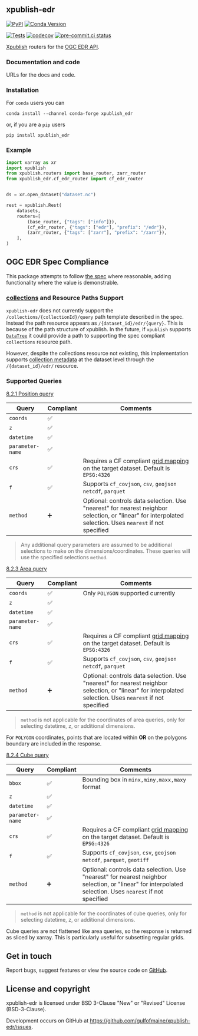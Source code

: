 ## xpublish-edr

[![PyPI](https://img.shields.io/pypi/v/xpublish-edr)](https://pypi.org/project/xpublish-edr/)
[![Conda Version](https://img.shields.io/conda/vn/conda-forge/xpublish-edr.svg)](https://anaconda.org/conda-forge/xpublish-edr)

[![Tests](https://github.com/gulfofmaine/xpublish-edr/actions/workflows/tests.yml/badge.svg)](https://github.com/gulfofmaine/xpublish-edr/actions/workflows/tests.yml)
[![codecov](https://codecov.io/gh/xpublish-community/xpublish-edr/branch/main/graph/badge.svg?token=19AE9JWWWD)](https://codecov.io/gh/xpublish-community/xpublish-edr)
[![pre-commit.ci status](https://results.pre-commit.ci/badge/github/xpublish-community/xpublish-edr/main.svg)](https://results.pre-commit.ci/latest/github/xpublish-community/xpublish-edr/main)

[Xpublish](https://xpublish.readthedocs.io/en/latest/) routers for the [OGC EDR API](https://ogcapi.ogc.org/edr/).

### Documentation and code

URLs for the docs and code.

### Installation

For `conda` users you can

```shell
conda install --channel conda-forge xpublish_edr
```

or, if you are a `pip` users

```shell
pip install xpublish_edr
```

### Example

```python
import xarray as xr
import xpublish
from xpublish.routers import base_router, zarr_router
from xpublish_edr.cf_edr_router import cf_edr_router


ds = xr.open_dataset("dataset.nc")

rest = xpublish.Rest(
    datasets,
    routers=[
        (base_router, {"tags": ["info"]}),
        (cf_edr_router, {"tags": ["edr"], "prefix": "/edr"}),
        (zarr_router, {"tags": ["zarr"], "prefix": "/zarr"}),
    ],
)
```


## OGC EDR Spec Compliance

This package attempts to follow [the spec](https://docs.ogc.org/is/19-086r6/19-086r6.html) where reasonable, adding functionality where the value is demonstrable.

### [collections](https://docs.ogc.org/is/19-086r6/19-086r6.html#_e55ba0f5-8f24-4f1b-a7e3-45775e39ef2e) and Resource Paths Support

`xpublish-edr` does not currently support the `/collections/{collectionId}/query` path template described in the spec. Instead the path resource appears as `/{dataset_id}/edr/{query}`. This is because of the path structure of xpublish. In the future, if `xpublish` supports [`DataTree`](https://docs.xarray.dev/en/stable/generated/xarray.DataTree.html) it could provide a path to supporting the spec compliant `collections` resource path.

 However, despite the collections resource not existing, this implementation supports [collection metadata](https://docs.ogc.org/is/19-086r6/19-086r6.html#_5d07dde9-231a-4652-a1f3-dd036c337bdc) at the dataset level through the `/{dataset_id}/edr/` resource.

### Supported Queries

[8.2.1 Position query](https://docs.ogc.org/is/19-086r6/19-086r6.html#_bbda46d4-04c5-426b-bea3-230d592fe1c2)

| Query  | Compliant | Comments
| ------------- | ------------- | ------------- |
| `coords`  | ✅ | |
| `z`  | ✅ | |
| `datetime`  | ✅ | |
| `parameter-name`  | ✅   | |
| `crs`  | ✅  | Requires a CF compliant [grid mapping](https://cf-xarray.readthedocs.io/en/latest/grid_mappings.html) on the target dataset. Default is `EPSG:4326` |
| `f`  | ✅ | Supports `cf_covjson`, `csv`, `geojson` `netcdf`, `parquet` |
| `method`  | ➕ | Optional: controls data selection. Use "nearest" for nearest neighbor selection, or "linear" for interpolated selection. Uses `nearest` if not specified |

> Any additional query parameters are assumed to be additional selections to make on the dimensions/coordinates. These queries will use the specified selections `method`.

[8.2.3 Area query](https://docs.ogc.org/is/19-086r6/19-086r6.html#_c92d1888-dc80-454f-8452-e2f070b90dcd)

| Query  | Compliant | Comments
| ------------- | ------------- | ------------- |
| `coords`  | ✅ | Only `POLYGON` supported currently |
| `z`  | ✅   | |
| `datetime`  | ✅ | |
| `parameter-name`  | ✅   | |
| `crs`  | ✅  | Requires a CF compliant [grid mapping](https://cf-xarray.readthedocs.io/en/latest/grid_mappings.html) on the target dataset. Default is `EPSG:4326` |
| `f`  | ✅   | Supports `cf_covjson`, `csv`, `geojson` `netcdf`, `parquet` |
| `method`  | ➕ | Optional: controls data selection. Use "nearest" for nearest neighbor selection, or "linear" for interpolated selection. Uses `nearest` if not specified |

> `method` is not applicable for the coordinates of area queries, only for selecting datetime, z, or additional dimensions.

For `POLYGON` coordinates, points that are located within **OR** on the polygons boundary are included in the response.

[8.2.4 Cube query](https://docs.ogc.org/is/19-086r6/19-086r6.html#_c92d1888-dc80-454f-8452-e2f070b90dcd)

| Query  | Compliant | Comments
| ------------- | ------------- | ------------- |
| `bbox`  | ✅ | Bounding box in `minx,miny,maxx,maxy` format |
| `z`  | ✅ | |
| `datetime`  | ✅ | |
| `parameter-name`  | ✅ | |
| `crs`  | ✅ | Requires a CF compliant [grid mapping](https://cf-xarray.readthedocs.io/en/latest/grid_mappings.html) on the target dataset. Default is `EPSG:4326` |
| `f`  | ✅ | Supports `cf_covjson`, `csv`, `geojson` `netcdf`, `parquet`, `geotiff`|
| `method`  | ➕ | Optional: controls data selection. Use "nearest" for nearest neighbor selection, or "linear" for interpolated selection. Uses `nearest` if not specified |

> `method` is not applicable for the coordinates of cube queries, only for selecting datetime, z, or additional dimensions.

Cube queries are not flattened like area queries, so the response is returned as sliced by xarray. This is particularly useful for subsetting regular grids.

## Get in touch

Report bugs, suggest features or view the source code on [GitHub](https://github.com/gulfofmaine/xpublish-edr/issues).


## License and copyright

xpublish-edr is licensed under BSD 3-Clause "New" or "Revised" License (BSD-3-Clause).

Development occurs on GitHub at <https://github.com/gulfofmaine/xpublish-edr/issues>.
